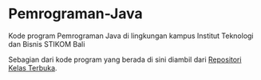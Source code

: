 # Pemrograman-Java
Kode program Pemrograman Java di lingkungan kampus Institut Teknologi dan Bisnis STIKOM Bali

Sebagian dari kode program yang berada di sini diambil dari [Repositori Kelas Terbuka](https://github.com/kelasterbuka/JAVA_Lanjut_OOP).
